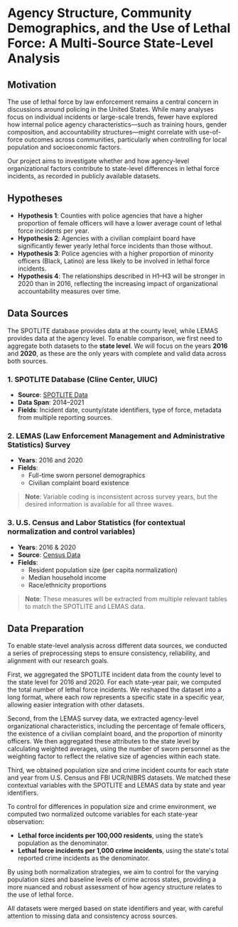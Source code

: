 # Agency Structure, Community Demographics, and the Use of Lethal Force: A Multi-Source State-Level Analysis

## Motivation

The use of lethal force by law enforcement remains a central concern in discussions around policing in the United States. While many analyses focus on individual incidents or large-scale trends, fewer have explored how internal police agency characteristics—such as training hours, gender composition, and accountability structures—might correlate with use-of-force outcomes across communities, particularly when controlling for local population and socioeconomic factors.

Our project aims to investigate whether and how agency-level organizational factors contribute to state-level differences in lethal force incidents, as recorded in publicly available datasets.

## Hypotheses

- **Hypothesis 1**: Counties with police agencies that have a higher proportion of female officers will have a lower average count of lethal force incidents per year.
- **Hypothesis 2**: Agencies with a civilian complaint board have significantly fewer yearly lethal force incidents than those without.
- **Hypothesis 3**: Police agencies with a higher proportion of minority officers (Black, Latino) are less likely to be involved in lethal force incidents.
- **Hypothesis 4**: The relationships described in H1–H3 will be stronger in 2020 than in 2016, reflecting the increasing impact of organizational accountability measures over time.

## Data Sources

The SPOTLITE database provides data at the county level, while LEMAS provides data at the agency level. To enable comparison, we first need to aggregate both datasets to the **state level**. We will focus on the years **2016** and **2020**, as these are the only years with complete and valid data across both sources.

### 1. SPOTLITE Database (Cline Center, UIUC)

- **Source**: [SPOTLITE Data](https://clinecenter.illinois.edu/spotlite/data)
- **Data Span**: 2014–2021
- **Fields**: Incident date, county/state identifiers, type of force, metadata from multiple reporting sources.

### 2. LEMAS (Law Enforcement Management and Administrative Statistics) Survey

- **Years**: 2016 and 2020
- **Fields**:
  - Full-time sworn personel demographics
  - Civilian complaint board existence


> **Note**: Variable coding is inconsistent across survey years, but the desired information is available for all three waves.

### 3. U.S. Census and Labor Statistics (for contextual normalization and control variables)

- **Years**: 2016 & 2020
- **Source**: [Census Data](https://data.census.gov/table/ACSST1Y2023.S1902?q=United+States&t=Income+(Households,+Families,+Individuals)&g=010XX00US,$0400000)
- **Fields**:
  - Resident population size (per capita normalization)
  - Median household income
  - Race/ethnicity proportions

> **Note**: These measures will be extracted from multiple relevant tables to match the SPOTLITE and LEMAS data.

## Data Preparation

To enable state-level analysis across different data sources, we conducted a series of preprocessing steps to ensure consistency, reliability, and alignment with our research goals.

First, we aggregated the SPOTLITE incident data from the county level to the state level for 2016 and 2020. For each state-year pair, we computed the total number of lethal force incidents. We reshaped the dataset into a long format, where each row represents a specific state in a specific year, allowing easier integration with other datasets.

Second, from the LEMAS survey data, we extracted agency-level organizational characteristics, including the percentage of female officers, the existence of a civilian complaint board, and the proportion of minority officers. We then aggregated these attributes to the state level by calculating weighted averages, using the number of sworn personnel as the weighting factor to reflect the relative size of agencies within each state.

Third, we obtained population size and crime incident counts for each state and year from U.S. Census and FBI UCR/NIBRS datasets. We matched these contextual variables with the SPOTLITE and LEMAS data by state and year identifiers.

To control for differences in population size and crime environment, we computed two normalized outcome variables for each state-year observation:
- **Lethal force incidents per 100,000 residents**, using the state’s population as the denominator.
- **Lethal force incidents per 1,000 crime incidents**, using the state's total reported crime incidents as the denominator.

By using both normalization strategies, we aim to control for the varying population sizes and baseline levels of crime across states, providing a more nuanced and robust assessment of how agency structure relates to the use of lethal force.

All datasets were merged based on state identifiers and year, with careful attention to missing data and consistency across sources.
